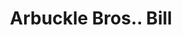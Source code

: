 ---
doi: 10.7916/D8349XG6
date_other: '1880'
date_other_textual: 1880-1889
form: printed ephemera
genre:
- Invoices
name:
- Arbuckle Bros.
object_in_context_url: https://biggert.cul.columbia.edu/items/view/ave_biggert_00947
subject_hierarchical_geographic:
- New York, New York, United States
subject_name:
- Arbuckle Bros.
title: Arbuckle Bros.. Bill
sort_title: Arbuckle Bros.. Bill
call_number: ave_biggert_00947
coordinates:
- 40.71277777777778,-74.00583333333333
pid: ave_biggert_00947
identifiers: ave_biggert_00947
thumbnail: false
permalink: /biggert/ave_biggert_00947/
layout: iiif-image-page
---